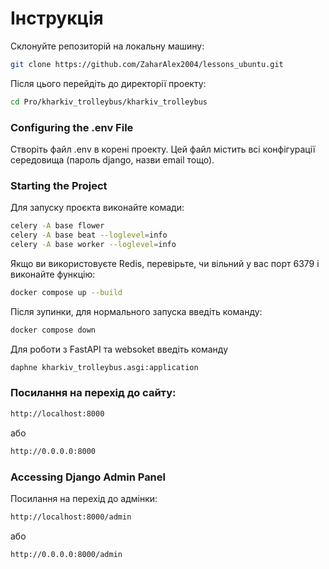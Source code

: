 # Інструкція

Склонуйте репозиторій на локальну машину:
```bash
git clone https://github.com/ZaharAlex2004/lessons_ubuntu.git
```

Після цього перейдіть до директорії проекту:

```bash
cd Pro/kharkiv_trolleybus/kharkiv_trolleybus
```

### Configuring the .env File

Створіть файл .env в корені проекту. Цей файл містить всі конфігурації середовища (пароль django, назви email тощо).

### Starting the Project

Для запуску проєкта виконайте комади:
```bash
celery -A base flower
celery -A base beat --loglevel=info
celery -A base worker --loglevel=info
```

Якщо ви використовуєте Redis, перевірьте, чи вільний у вас порт 6379 і виконайте функцію:
```bash
docker compose up --build
```

Після зупинки, для нормального запуска введіть команду:
```bash
docker compose down
```

Для роботи з FastAPI та websoket введіть команду
```bash
daphne kharkiv_trolleybus.asgi:application
```

### Посилання на перехід до сайту:

```bash
http://localhost:8000
```
або
```bash
http://0.0.0.0:8000
```

### Accessing Django Admin Panel
Посилання на перехід до адмінки:

```bash
http://localhost:8000/admin
```
або
```bash
http://0.0.0.0:8000/admin
```
